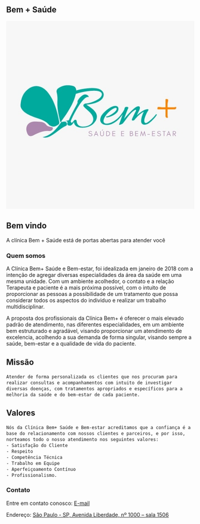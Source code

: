 ## Bem + Saúde

![Bem + Saúde - Logo](/logo.jpg)

## Bem vindo

A clínica Bem + Saúde está de portas abertas para atender você

### Quem somos

A Clínica Bem+ Saúde e Bem-estar, foi idealizada em janeiro de 2018 com a intenção de agregar diversas especialidades da área da saúde em uma mesma unidade. Com um ambiente acolhedor, o contato e a relação Terapeuta e paciente é a mais próxima possível, com o intuito de proporcionar as pessoas a possibilidade de um tratamento que possa considerar todos os aspectos do individuo e realizar um trabalho multidisciplinar.

A proposta dos profissionais da Clínica Bem+ é oferecer o mais elevado padrão de atendimento, nas diferentes especialidades, em um ambiente bem estruturado e agradável, visando proporcionar um atendimento de excelencia, acolhendo a sua demanda de forma singular, visando sempre a saúde, bem-estar e a qualidade de vida do paciente.

## Missão
```
Atender de forma personalizada os clientes que nos procuram para realizar consultas e acompanhamentos com intuito de investigar diversas doenças, com tratamentos apropriados e específicos para a melhoria da saúde e do bem-estar de cada paciente.
```

## Valores
```
Nós da Clínica Bem+ Saúde e Bem-estar acreditamos que a confiança é a base do relacionamento com nossos clientes e parceiros, e por isso, norteamos todo o nosso atendimento nos seguintes valores:
- Satisfação do Cliente
- Respeito
- Competência Técnica
- Trabalho em Equipe
- Aperfeiçoamento Contínuo
- Profissionalismo.
```

### Contato
Entre em contato conosco: [E-mail](mailto:bemmaiscomercial@gmail.com)

Endereço: [São Paulo - SP, Avenida Liberdade, nº 1000 – sala 1506](https://www.google.com/maps/place/Av.+da+Liberdade,+1000+-+Liberdade,+São+Paulo+-+SP,+01502-001/)
